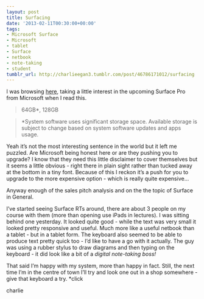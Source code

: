 ```yaml
---
layout: post
title: Surfacing
date: '2013-02-11T00:30:00+00:00'
tags:
- Microsoft Surface
- Microsoft
- tablet
- Surface
- netbook
- note-taking
- student
tumblr_url: http://charlieegan3.tumblr.com/post/46786171012/surfacing
---
```

I was browsing [here](http://www.microsoft.com/Surface/en-GB/surface-with-windows-8-pro/specifications), taking a little interest in the upcoming Surface Pro from Microsoft when I read this.

> 64GB*, 128GB

> *System software uses significant storage space. Available storage is subject to change based on system software updates and apps usage. 

Yeah it’s not the most interesting sentence in the world but it left me puzzled. Are Microsoft being honest here or are they pushing you to upgrade? I know that they need this little disclaimer to cover themselves but it seems a little obvious - right there in plain sight rather than tucked away at the bottom in a tiny font. Because of this I reckon it’s a push for you to upgrade to the more expensive option - which is really quite expensive...

Anyway enough of the sales pitch analysis and on the the topic of Surface in General.

I’ve started seeing Surface RTs around, there are about 3 people on my course with them (more than opening use iPads in lectures). I was sitting behind one yesterday. It looked quite good - while the text was very small it looked pretty responsive and useful. Much more like a useful netbook than a tablet - but in a tablet form. The keyboard also seemed to be able to produce text pretty quick too - I’d like to have a go with it actually. The guy was using a rubber stylus to draw diagrams and then typing on the keyboard - it did look like a bit of a _digital note-taking boss!_

That said I’m happy with my system, more than happy in fact. Still, the next time I’m in the centre of town I’ll try and look one out in a shop somewhere - give that keyboard a try. *click

charlie
